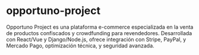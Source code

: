 # opportuno-project
Opportuno Project es una plataforma e-commerce especializada en la venta de productos confiscados y crowdfunding para revendedores. Desarrollada con React/Vue y Django/Node.js, ofrece integración con Stripe, PayPal, y Mercado Pago, optimización técnica, y seguridad avanzada.
